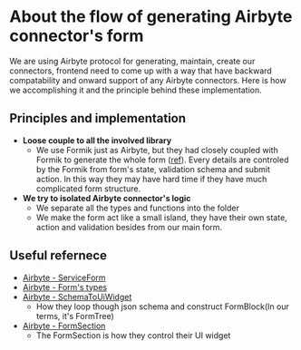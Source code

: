 # About the flow of generating Airbyte connector's form

We are using Airbyte protocol for generating, maintain, create our connectors, frontend need to come up with a way that have backward compatability and onward support of any Airbyte connectors. Here is how we accomplishing it and the principle behind these implementation.

## Principles and implementation

- **Loose couple to all the involved library**
  - We use Formik just as Airbyte, but they had closely coupled with Formik to generate the whole form ([ref](https://github.com/airbytehq/airbyte/blob/59e20f20de73ced59ae2c782612fa7554fc1fced/airbyte-webapp/src/views/Connector/ServiceForm/ServiceForm.tsx)). Every details are controled by the Formik from form's state, validation schema and submit action. In this way they may have hard time if they have much complicated form structure.
- **We try to isolated Airbyte connector's logic**
  - We separate all the types and functions into the folder
  - We make the form act like a small island, they have their own state, action and validation besides from our main form.

## Useful refernece

- [Airbyte - ServiceForm](https://github.com/airbytehq/airbyte/blob/59e20f20de73ced59ae2c782612fa7554fc1fced/airbyte-webapp/src/views/Connector/ServiceForm/ServiceForm.tsx)
- [Airbyte - Form's types](https://github.com/airbytehq/airbyte/blob/master/airbyte-webapp/src/core/form/types.ts)
- [Airbyte - SchemaToUiWidget](https://github.com/airbytehq/airbyte/blob/59e20f20de73ced59ae2c782612fa7554fc1fced/airbyte-webapp/src/core/jsonSchema/schemaToUiWidget.ts)
  - How they loop though json schema and construct FormBlock(In our terms, it's FormTree)
- [Airbyte - FormSection](https://github.com/airbytehq/airbyte/blob/master/airbyte-webapp/src/views/Connector/ServiceForm/components/Sections/FormSection.tsx)
  - The FormSection is how they control their UI widget
